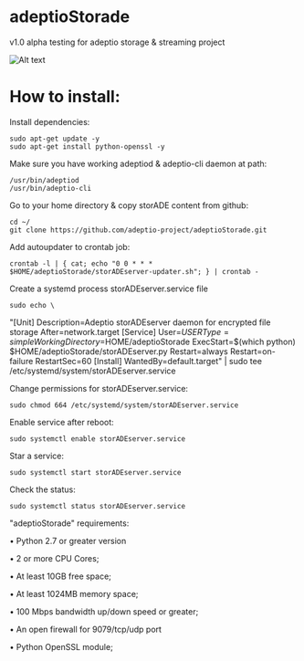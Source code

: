 # adeptioStorade
v1.0 alpha testing for adeptio storage & streaming project

![Alt text](https://blog.adeptio.cc/wp-content/uploads/2018/11/Selection_105.png)

# How to install:

Install dependencies:

    sudo apt-get update -y
    sudo apt-get install python-openssl -y

Make sure you have working adeptiod & adeptio-cli daemon at path:

    /usr/bin/adeptiod
    /usr/bin/adeptio-cli

Go to your home directory & copy storADE content from github:

    cd ~/
    git clone https://github.com/adeptio-project/adeptioStorade.git

Add autoupdater to crontab job:

    crontab -l | { cat; echo "0 0 * * * $HOME/adeptioStorade/storADEserver-updater.sh"; } | crontab -

Create a systemd process storADEserver.service file

    sudo echo \
"[Unit]
Description=Adeptio storADEserver daemon for encrypted file storage
After=network.target
[Service]
User=$USER
Type=simple
WorkingDirectory=$HOME/adeptioStorade
ExecStart=$(which python) $HOME/adeptioStorade/storADEserver.py
Restart=always
Restart=on-failure
RestartSec=60
[Install]
WantedBy=default.target" | sudo tee /etc/systemd/system/storADEserver.service

Change permissions for storADEserver.service:

    sudo chmod 664 /etc/systemd/system/storADEserver.service

Enable service after reboot:

    sudo systemctl enable storADEserver.service

Star a service:

    sudo systemctl start storADEserver.service

Check the status:

    sudo systemctl status storADEserver.service

"adeptioStorade" requirements:

• Python 2.7 or greater version

• 2 or more CPU Cores;

• At least 10GB free space;

• At least 1024MB memory space;

• 100 Mbps bandwidth up/down speed or greater;

• An open firewall for 9079/tcp/udp port

• Python OpenSSL module;
